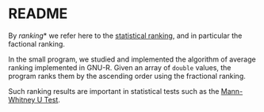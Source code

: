 README
======

By *ranking** we refer here to the [statistical ranking](http://en.wikipedia.org/wiki/Ranking), and in particular the factional ranking.

In the small program, we studied and implemented the algorithm of average ranking implemented in GNU-R. Given an array of `double` values, the program ranks them by the ascending order using the fractional ranking.

Such ranking results are important in statistical tests such as the [Mann-Whitney U Test](https://en.wikipedia.org/wiki/Mann%E2%80%93Whitney_U).